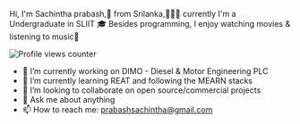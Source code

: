 Hi, I'm Sachintha prabash,🚀 from Srilanka,👨🏽‍💻 currently I'm a Undergraduate in SLIIT 🎓 Besides programming, I enjoy watching movies & listening to music🎼
<br>


![Profile views counter](https://caneco.dev/github-profile-view-counter.svg)

<!--
**SachinthaPrabash/SachinthaPrabash** is a ✨ _special_ ✨ repository because its `README.md` (this file) appears on your GitHub profile.

//Here are some ideas to get you started:
-->

- 🔭 I’m currently working on DIMO - Diesel & Motor Engineering PLC
- 🌱 I’m currently learning REAT and following the MEARN stacks 
- 👯 I’m looking to collaborate on open source/commercial projects
- 💬 Ask me about anything
- 📫 How to reach me: prabashsachintha@gmail.com

